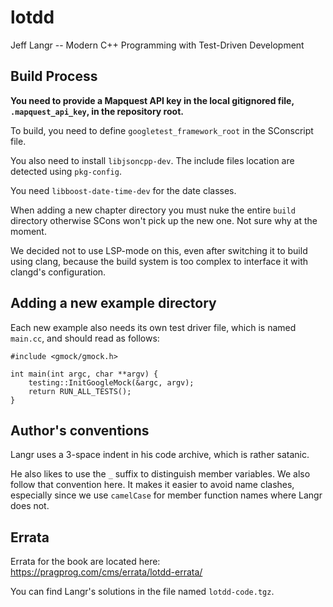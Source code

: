 # lotdd

Jeff Langr -- Modern C++ Programming with Test-Driven Development

## Build Process

**You need to provide a Mapquest API key in the local gitignored file,
`.mapquest_api_key`, in the repository root.**

To build, you need to define `googletest_framework_root` in the SConscript file.

You also need to install `libjsoncpp-dev`.  The include files location are
detected using `pkg-config`.

You need `libboost-date-time-dev` for the date classes.

When adding a new chapter directory you must nuke the entire `build` directory
otherwise SCons won't pick up the new one.  Not sure why at the moment.

We decided not to use LSP-mode on this, even after switching it to build using
clang, because the build system is too complex to interface it with clangd's
configuration.

## Adding a new example directory

Each new example also needs its own test driver file, which is named `main.cc`,
and should read as follows:

    #include <gmock/gmock.h>

    int main(int argc, char **argv) {
        testing::InitGoogleMock(&argc, argv);
        return RUN_ALL_TESTS();
    }


## Author's conventions

Langr uses a 3-space indent in his code archive, which is rather satanic.

He also likes to use the `_` suffix to distinguish member variables.  We also
follow that convention here.  It makes it easier to avoid name clashes,
especially since we use `camelCase` for member function names where Langr does
not.

## Errata

Errata for the book are located here:
https://pragprog.com/cms/errata/lotdd-errata/

You can find Langr's solutions in the file named `lotdd-code.tgz`.
